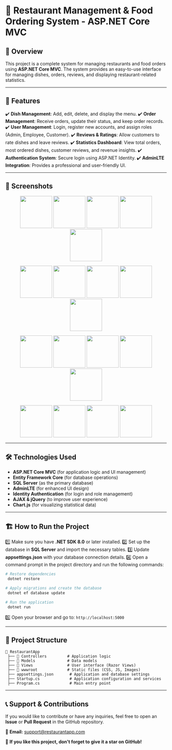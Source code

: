 # 📌 Restaurant Management & Food Ordering System - ASP.NET Core MVC

## 📖 Overview

This project is a complete system for managing restaurants and food orders using **ASP.NET Core MVC**. The system provides an easy-to-use interface for managing dishes, orders, reviews, and displaying restaurant-related statistics.

---

## 🚀 Features

✔️ **Dish Management**: Add, edit, delete, and display the menu. ✔️ **Order Management**: Receive orders, update their status, and keep order records. ✔️ **User Management**: Login, register new accounts, and assign roles (Admin, Employee, Customer). ✔️ **Reviews & Ratings**: Allow customers to rate dishes and leave reviews. ✔️ **Statistics Dashboard**: View total orders, most ordered dishes, customer reviews, and revenue insights. ✔️ **Authentication System**: Secure login using ASP.NET Identity. ✔️ **AdminLTE Integration**: Provides a professional and user-friendly UI.

---

## 📸 Screenshots

<p align="center">
  <img src="[https://github.com/Otaka123/RestaurantManagementSystem/Screenshots/](https://github.com/Otaka123/RestaurantManagementSystem/blob/master/ScreenShots/)1%20(1).png" width="100">
  <img src="[https://github.com/Otaka123/RestaurantManagementSystem/Screenshots/](https://github.com/Otaka123/RestaurantManagementSystem/blob/master/ScreenShots/)1%20(2).png" width="100">
  <img src="[https://github.com/Otaka123/RestaurantManagementSystem/Screenshots/](https://github.com/Otaka123/RestaurantManagementSystem/blob/master/ScreenShots/)1%20(3).png" width="100">
  <img src="[https://github.com/Otaka123/RestaurantManagementSystem/Screenshots/](https://github.com/Otaka123/RestaurantManagementSystem/blob/master/ScreenShots/)1%20(4).png" width="100">
  <img src="[https://github.com/Otaka123/RestaurantManagementSystem/Screenshots/](https://github.com/Otaka123/RestaurantManagementSystem/blob/master/ScreenShots/)1%20(5).png" width="100">
</p>

<p align="center">
  <img src="[https://github.com/Otaka123/RestaurantManagementSystem/Screenshots/](https://github.com/Otaka123/RestaurantManagementSystem/blob/master/ScreenShots/)1%20(6).png" width="100">
  <img src="[https://github.com/Otaka123/RestaurantManagementSystem/Screenshots/](https://github.com/Otaka123/RestaurantManagementSystem/blob/master/ScreenShots/)1%20(7).png" width="100">
  <img src="[https://github.com/Otaka123/RestaurantManagementSystem/Screenshots/](https://github.com/Otaka123/RestaurantManagementSystem/blob/master/ScreenShots/)1%20(8).png" width="100">
  <img src="[https://github.com/Otaka123/RestaurantManagementSystem/Screenshots/](https://github.com/Otaka123/RestaurantManagementSystem/blob/master/ScreenShots/)1%20(9).png" width="100">
  <img src="[https://github.com/Otaka123/RestaurantManagementSystem/Screenshots/](https://github.com/Otaka123/RestaurantManagementSystem/blob/master/ScreenShots/)1%20(10).png" width="100">
</p>

<p align="center">
  <img src="[https://github.com/Otaka123/RestaurantManagementSystem/Screenshots/](https://github.com/Otaka123/RestaurantManagementSystem/blob/master/ScreenShots/)1%20(11).png" width="100">
  <img src="[https://github.com/Otaka123/RestaurantManagementSystem/Screenshots/](https://github.com/Otaka123/RestaurantManagementSystem/blob/master/ScreenShots/)1%20(12).png" width="100">
  <img src="[https://github.com/Otaka123/RestaurantManagementSystem/Screenshots/](https://github.com/Otaka123/RestaurantManagementSystem/blob/master/ScreenShots/)1%20(13).png" width="100">
  <img src="[https://github.com/Otaka123/RestaurantManagementSystem/Screenshots/](https://github.com/Otaka123/RestaurantManagementSystem/blob/master/ScreenShots/)1%20(14).png" width="100">
  <img src="[https://github.com/Otaka123/RestaurantManagementSystem/Screenshots/](https://github.com/Otaka123/RestaurantManagementSystem/blob/master/ScreenShots/)1%20(15).png" width="100">
</p>

<p align="center">
  <img src="[https://github.com/Otaka123/RestaurantManagementSystem/Screenshots/](https://github.com/Otaka123/RestaurantManagementSystem/blob/master/ScreenShots/)1%20(16).png" width="100">
  <img src="[https://github.com/Otaka123/RestaurantManagementSystem/Screenshots/](https://github.com/Otaka123/RestaurantManagementSystem/blob/master/ScreenShots/)1%20(17).png" width="100">
  <img src="[https://github.com/Otaka123/RestaurantManagementSystem/Screenshots/](https://github.com/Otaka123/RestaurantManagementSystem/blob/master/ScreenShots/)1%20(18).png" width="100">
  <img src="[https://github.com/Otaka123/RestaurantManagementSystem/Screenshots/](https://github.com/Otaka123/RestaurantManagementSystem/blob/master/ScreenShots/)1%20(19).png" width="100">
</p>


---

## 🛠️ Technologies Used

- **ASP.NET Core MVC** (for application logic and UI management)
- **Entity Framework Core** (for database operations)
- **SQL Server** (as the primary database)
- **AdminLTE** (for enhanced UI design)
- **Identity Authentication** (for login and role management)
- **AJAX & jQuery** (to improve user experience)
- **Chart.js** (for visualizing statistical data)

---

## 🏗️ How to Run the Project

1️⃣ Make sure you have **.NET SDK 8.0** or later installed. 2️⃣ Set up the database in **SQL Server** and import the necessary tables. 3️⃣ Update **appsettings.json** with your database connection details. 4️⃣ Open a command prompt in the project directory and run the following commands:

```bash
# Restore dependencies
 dotnet restore

# Apply migrations and create the database
 dotnet ef database update

# Run the application
 dotnet run
```

5️⃣ Open your browser and go to: `http://localhost:5000`

---

## 📌 Project Structure

```
📂 RestaurantApp
 ├── 📂 Controllers         # Application logic
 ├── 📂 Models              # Data models
 ├── 📂 Views               # User interface (Razor Views)
 ├── 📂 wwwroot             # Static files (CSS, JS, Images)
 ├── appsettings.json       # Application and database settings
 ├── Startup.cs             # Application configuration and services
 ├── Program.cs             # Main entry point
```

---

## 📞 Support & Contributions

If you would like to contribute or have any inquiries, feel free to open an **Issue** or **Pull Request** in the GitHub repository.

📧 **Email:** [support@restaurantapp.com](mailto\:support@restaurantapp.com)

🌟 **If you like this project, don't forget to give it a star on GitHub!**

